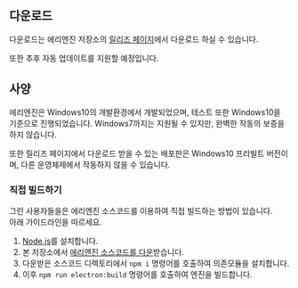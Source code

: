 ## 다운로드

다운로드는 에리엔진 저장소의 [릴리즈 페이지](https://github.com/izure1/eriengine/releases)에서 다운로드 하실 수 있습니다.

또한 추후 자동 업데이트를 지원할 예정입니다.

## 사양

에리엔진은 Windows10의 개발환경에서 개발되었으며, 테스트 또한 Windows10을 기준으로 진행되었습니다. Windows7까지는 지원될 수 있지만, 완벽한 작동의 보증을 하지 않습니다.

또한 릴리즈 페이지에서 다운로드 받을 수 있는 배포판은 Windows10 프리빌트 버전이며, 다른 운영체제에서 작동하지 않을 수 있습니다.

### 직접 빌드하기

그런 사용자들을은 에리엔진 소스코드를 이용하여 직접 빌드하는 방법이 있습니다.  
아래 가이드라인을 따르세요.

1. [Node.js](https://nodejs.org/ko/download/)를 설치합니다.
2. 본 저장소에서 [에리엔진 소스코드를 다운](https://github.com/izure1/eriengine/archive/master.zip)받습니다.
3. 다운받은 소스코드 디렉토리에서 `npm i` 명령어를 호출하여 의존모듈을 설치합니다.
4. 이후 `npm run electron:build` 명령어를 호출하여 엔진을 빌드합니다.
